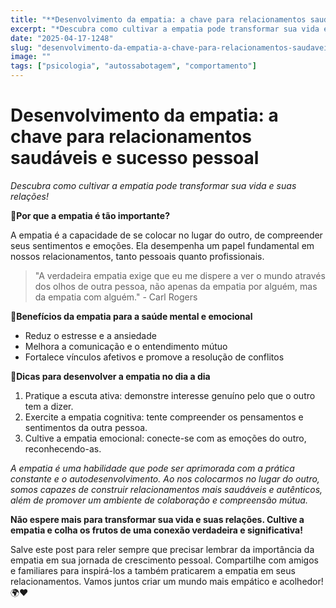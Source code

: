 ```yaml
---
title: "**Desenvolvimento da empatia: a chave para relacionamentos saudáveis e sucesso pessoal**"
excerpt: "*Descubra como cultivar a empatia pode transformar sua vida e suas relações!*"
date: "2025-04-17-1248"
slug: "desenvolvimento-da-empatia-a-chave-para-relacionamentos-saudaveis-e-sucesso-pessoal"
image: ""
tags: ["psicologia", "autossabotagem", "comportamento"]
---
```


# **Desenvolvimento da empatia: a chave para relacionamentos saudáveis e sucesso pessoal**

*Descubra como cultivar a empatia pode transformar sua vida e suas relações!*

🌟**Por que a empatia é tão importante?**

A empatia é a capacidade de se colocar no lugar do outro, de compreender seus sentimentos e emoções. Ela desempenha um papel fundamental em nossos relacionamentos, tanto pessoais quanto profissionais.

> "A verdadeira empatia exige que eu me dispere a ver o mundo através dos olhos de outra pessoa, não apenas da empatia por alguém, mas da empatia com alguém." - Carl Rogers

🌿**Benefícios da empatia para a saúde mental e emocional**

- Reduz o estresse e a ansiedade
- Melhora a comunicação e o entendimento mútuo
- Fortalece vínculos afetivos e promove a resolução de conflitos

🌺**Dicas para desenvolver a empatia no dia a dia**

1. Pratique a escuta ativa: demonstre interesse genuíno pelo que o outro tem a dizer.
2. Exercite a empatia cognitiva: tente compreender os pensamentos e sentimentos da outra pessoa.
3. Cultive a empatia emocional: conecte-se com as emoções do outro, reconhecendo-as.

*A empatia é uma habilidade que pode ser aprimorada com a prática constante e o autodesenvolvimento. Ao nos colocarmos no lugar do outro, somos capazes de construir relacionamentos mais saudáveis e autênticos, além de promover um ambiente de colaboração e compreensão mútua.*

**Não espere mais para transformar sua vida e suas relações. Cultive a empatia e colha os frutos de uma conexão verdadeira e significativa!**

Salve este post para reler sempre que precisar lembrar da importância da empatia em sua jornada de crescimento pessoal. Compartilhe com amigos e familiares para inspirá-los a também praticarem a empatia em seus relacionamentos. Vamos juntos criar um mundo mais empático e acolhedor! 🌍❤️
